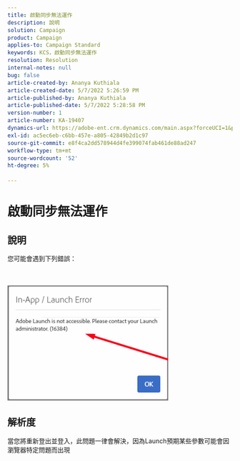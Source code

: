 ```yaml
---
title: 啟動同步無法運作
description: 說明
solution: Campaign
product: Campaign
applies-to: Campaign Standard
keywords: KCS，啟動同步無法運作
resolution: Resolution
internal-notes: null
bug: false
article-created-by: Ananya Kuthiala
article-created-date: 5/7/2022 5:26:59 PM
article-published-by: Ananya Kuthiala
article-published-date: 5/7/2022 5:28:58 PM
version-number: 1
article-number: KA-19407
dynamics-url: https://adobe-ent.crm.dynamics.com/main.aspx?forceUCI=1&pagetype=entityrecord&etn=knowledgearticle&id=9d4b1ce5-2ace-ec11-a7b5-0022480a8e40
exl-id: ac5ec6eb-c6bb-457e-a805-42849b2d1c97
source-git-commit: e8f4ca2dd578944d4fe399074fab461de88ad247
workflow-type: tm+mt
source-wordcount: '52'
ht-degree: 5%

---
```


# 啟動同步無法運作

## 說明

您可能會遇到下列錯誤：<br><br> <br><br>![](assets/___92bfb324-2bce-ec11-a7b5-0022480a8e40___.png)

## 解析度


當您將重新登出並登入，此問題一律會解決，因為Launch預期某些參數可能會因瀏覽器特定問題而出現
